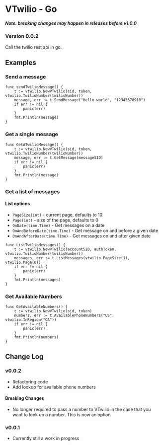 # VTwilio - Go
#####  Note: breaking changes may happen in releases before v1.0.0
### Version 0.0.2
Call the twilio rest api in go.

## Examples
### Send a message
```
func sendTwilioMessage() {
	t := vtwilio.NewVTwilio(sid, token, vtwilio.TwilioNumber(twilioNumber))
	message, err := t.SendMessage("Hello world", "12345678910")
	if err != nil {
		panic(err)
	}
	fmt.Println(message)
}
```

### Get a single message
```
func GetATwilioMessage() {
	t := vtwilio.NewVTwilio(sid, token, vtwilio.TwilioNumber(twilioNumber))
	message, err := t.GetMessage(messageSID)
	if err != nil {
		panic(err)
	}
	fmt.Println(message)
}
```

### Get a list of messages
#### List options
- `PageSize(int)` - current page, defaults to 10
- `Page(int)` - size of the page, defaults to 0
- `OnDate(time.Time)` - Get messages on a date
- `OnAndBeforeDate(time.Time)` - Get message on and before a given date
- `OnAndAfterDate(time.Time)` - Get messages on and after given date
```
func ListTwilioMessages() {
	t := vtwilio.NewVTwilio(accountSID, authToken, vtwilio.TwilioNumber(twilioNumber))
	messages, err := t.ListMessages(vtwilio.PageSize(1), vtwilio.Page(0))
	if err != nil {
		panic(err)
	}
	fmt.Println(messages)
}
```

### Get Available Numbers
```
func GetAvailableNumbers() {
	t := vtwilio.NewVTwilio(sid, token)
	numbers, err := t.AvailablePhoneNumbers("US", vtwilio.InRegion("CA"))
	if err != nil {
		panic(err)
	}
	fmt.Println(numbers)
}
```

## Change Log
### v0.0.2
- Refactoring code
- Add lookup for available phone numbers
#### Breaking Changes
- No longer required to pass a number to VTwilio in the case that you want to look up a number.
This is now an option

### v0.0.1
- Currently still a work in progress
